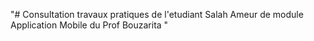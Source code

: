 "# Consultation travaux pratiques de l'etudiant Salah Ameur de module Application Mobile du Prof Bouzarita  " 
